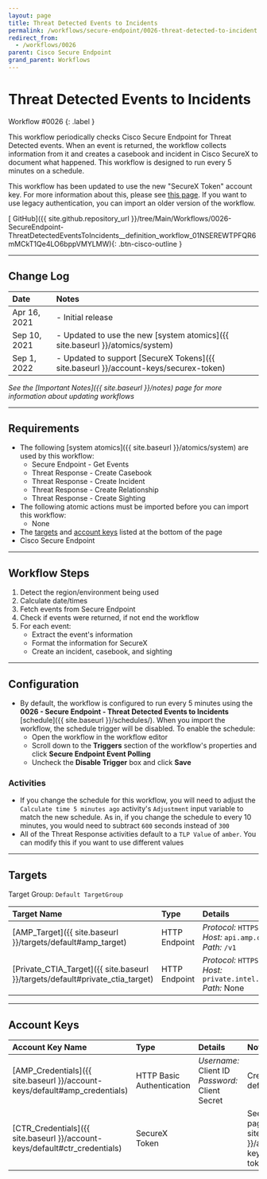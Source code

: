 ```yaml
---
layout: page
title: Threat Detected Events to Incidents
permalink: /workflows/secure-endpoint/0026-threat-detected-to-incident
redirect_from:
  - /workflows/0026
parent: Cisco Secure Endpoint
grand_parent: Workflows
---
```


# Threat Detected Events to Incidents
<div markdown="1">
Workflow #0026
{: .label }
</div>

This workflow periodically checks Cisco Secure Endpoint for Threat Detected events. When an event is returned, the workflow collects information from it and creates a casebook and incident in Cisco SecureX to document what happened. This workflow is designed to run every 5 minutes on a schedule.

<div class="cisco-alert cisco-alert-info"><i class="fa fa-info-circle mr-1 cisco-icon-info"></i> This workflow has been updated to use the new "SecureX Token" account key. For more information about this, please see <a href="{{ site.baseurl }}/account-keys/securex-token">this page</a>. If you want to use legacy authentication, you can import an older version of the workflow.</div>

[<i class="fab fa-github"></i> GitHub]({{ site.github.repository_url }}/tree/Main/Workflows/0026-SecureEndpoint-ThreatDetectedEventsToIncidents__definition_workflow_01NSEREWTPFQR6mMCkT1Qe4LO6bppVMYLMW){: .btn-cisco-outline }

---

## Change Log

| Date | Notes |
|:-----|:------|
| Apr 16, 2021 | - Initial release |
| Sep 10, 2021 | - Updated to use the new [system atomics]({{ site.baseurl }}/atomics/system) |
| Sep 1, 2022 | - Updated to support [SecureX Tokens]({{ site.baseurl }}/account-keys/securex-token) |

_See the [Important Notes]({{ site.baseurl }}/notes) page for more information about updating workflows_

---

## Requirements
* The following [system atomics]({{ site.baseurl }}/atomics/system) are used by this workflow:
	* Secure Endpoint - Get Events
	* Threat Response - Create Casebook
	* Threat Response - Create Incident
	* Threat Response - Create Relationship
	* Threat Response - Create Sighting
* The following atomic actions must be imported before you can import this workflow:
	* None
* The [targets](#targets) and [account keys](#account-keys) listed at the bottom of the page
* Cisco Secure Endpoint

---

## Workflow Steps
1. Detect the region/environment being used
1. Calculate date/times
1. Fetch events from Secure Endpoint
1. Check if events were returned, if not end the workflow
1. For each event:
	* Extract the event's information
	* Format the information for SecureX
	* Create an incident, casebook, and sighting

---

## Configuration
* By default, the workflow is configured to run every 5 minutes using the **0026 - Secure Endpoint -  Threat Detected Events to Incidents** [schedule]({{ site.baseurl }}/schedules/). When you import the workflow, the schedule trigger will be disabled. To enable the schedule:
	* Open the workflow in the workflow editor
	* Scroll down to the **Triggers** section of the workflow's properties and click **Secure Endpoint Event Polling**
	* Uncheck the **Disable Trigger** box and click **Save**

### Activities
* If you change the schedule for this workflow, you will need to adjust the `Calculate time 5 minutes ago` activity's `Adjustment` input variable to match the new schedule. As in, if you change the schedule to every 10 minutes, you would need to subtract `600` seconds instead of `300`
* All of the Threat Response activities default to a `TLP Value` of `amber`. You can modify this if you want to use different values

---

## Targets
Target Group: `Default TargetGroup`

| Target Name | Type | Details | Account Keys | Notes |
|:------------|:-----|:--------|:-------------|:------|
| [AMP_Target]({{ site.baseurl }}/targets/default#amp_target) | HTTP Endpoint | _Protocol:_ `HTTPS`<br />_Host:_ `api.amp.cisco.com`<br />_Path:_ `/v1` | AMP_Credentials | Created by default |
| [Private_CTIA_Target]({{ site.baseurl }}/targets/default#private_ctia_target) | HTTP Endpoint | _Protocol:_ `HTTPS`<br />_Host:_ `private.intel.amp.cisco.com`<br />_Path:_ None | CTR_Credentials | Created by default |

---

## Account Keys

| Account Key Name | Type | Details | Notes |
|:-----------------|:-----|:--------|:------|
| [AMP_Credentials]({{ site.baseurl }}/account-keys/default#amp_credentials) | HTTP Basic Authentication | _Username:_ Client ID<br />_Password:_ Client Secret | Created by default |
| [CTR_Credentials]({{ site.baseurl }}/account-keys/default#ctr_credentials) | SecureX Token | | See [this page]({{ site.baseurl }}/account-keys/securex-token) |
